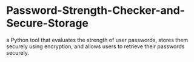 # Password-Strength-Checker-and-Secure-Storage
a Python tool that evaluates the strength of user passwords, stores them securely using encryption, and allows users to retrieve their passwords securely.
